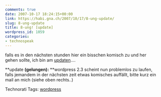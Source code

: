 ```yaml
---
comments: true
date: 2007-10-17 18:24:15+00:00
link: https://habi.gna.ch/2007/10/17/8-ung-update/
slug: 8-ung-update
title: 8-ung! [update]
wordpress_id: 1059
categories:
- technospeak
---
```


falls es in den nächsten stunden hier ein bisschen komisch zu und her gehen sollte, ich bin am [updaten](http://wordpress.org/download/)....

**update **(gelungen):** **wordpress 2.3 scheint nun problemlos zu laufen, falls jemandem in der nächsten zeit etwas komisches auffällt, bitte kurz ein mail an mich (siehe oben rechts..)



Technorati Tags: [wordpress](http://www.technorati.com/tag/wordpress)
